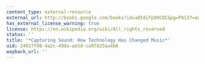 ```yaml
---
content_type: external-resource
external_url: http://books.google.com/books?id=a8IdiFp99CQC&pg=PA137=onepage
has_external_license_warning: true
license: https://en.wikipedia.org/wiki/All_rights_reserved
status: ''
title: '*Capturing Sound: How Technology Has Changed Music*'
uid: 24027f98-4a2c-49da-ae5d-ca97825aa4b6
wayback_url: ''
---
```

